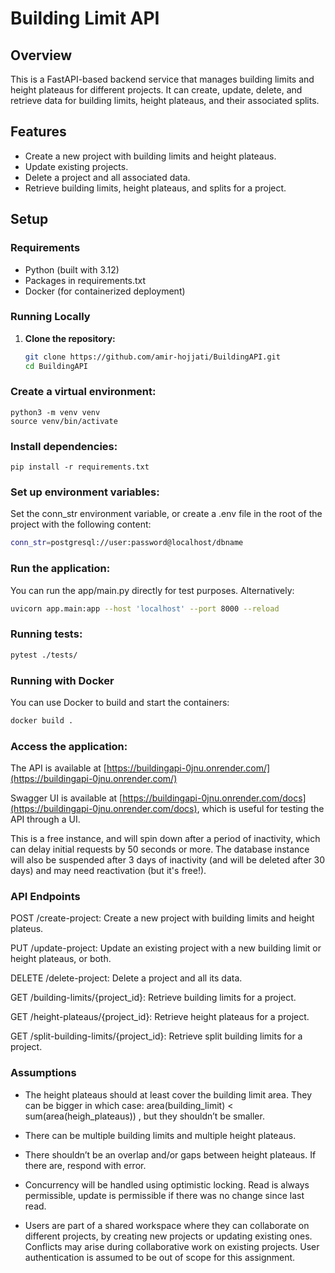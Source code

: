 # Building Limit API

## Overview

This is a FastAPI-based backend service that manages building limits and height plateaus for different projects. It can create, update, delete, and retrieve data for building limits, height plateaus, and their associated splits.

## Features

- Create a new project with building limits and height plateaus.
- Update existing projects.
- Delete a project and all associated data.
- Retrieve building limits, height plateaus, and splits for a project.

## Setup

### Requirements

- Python (built with 3.12)
- Packages in requirements.txt
- Docker (for containerized deployment)

### Running Locally

1. **Clone the repository:**
   ```bash
   git clone https://github.com/amir-hojjati/BuildingAPI.git
   cd BuildingAPI

### Create a virtual environment:
    python3 -m venv venv
    source venv/bin/activate

### Install dependencies:
    pip install -r requirements.txt

### Set up environment variables:
Set the conn_str environment variable, or create a .env file in the root of the project with the following content: 
```bash    
conn_str=postgresql://user:password@localhost/dbname
```

### Run the application:
You can run the app/main.py directly for test purposes. Alternatively:
```bash    
uvicorn app.main:app --host 'localhost' --port 8000 --reload
```
### Running tests:
```bash
pytest ./tests/
```

### Running with Docker
You can use Docker to build and start the containers:
```bash
docker build .
```

### Access the application:

The API is available at [https://buildingapi-0jnu.onrender.com/](https://buildingapi-0jnu.onrender.com/)

Swagger UI is available at [https://buildingapi-0jnu.onrender.com/docs](https://buildingapi-0jnu.onrender.com/docs), which is useful for testing the API through a UI.

This is a free instance, and will spin down after a period of inactivity, which can delay initial requests by 50 seconds or more. The database instance will also be suspended after 3 days of inactivity (and will be deleted after 30 days) and may need reactivation (but it's free!).

### API Endpoints

POST /create-project: Create a new project with building limits and height plateus.

PUT /update-project: Update an existing project with a new building limit or height plateaus, or both.

DELETE /delete-project: Delete a project and all its data.

GET /building-limits/{project_id}: Retrieve building limits for a project.

GET /height-plateaus/{project_id}: Retrieve height plateaus for a project.

GET /split-building-limits/{project_id}: Retrieve split building limits for a project.


### Assumptions
- The height plateaus should at least cover the building limit area. They can be bigger in which case: area(building_limit) < sum(area(heigh_plateaus)) , but they shouldn’t be smaller.


- There can be multiple building limits and multiple height plateaus.


- There shouldn’t be an overlap and/or gaps between height plateaus. If there are, respond with error.


- Concurrency will be handled using optimistic locking. Read is always permissible, update is permissible if there was no change since last read.


- Users are part of a shared workspace where they can collaborate on different projects, by creating new projects or updating existing ones. Conflicts may arise during collaborative work on existing projects. User authentication is assumed to be out of scope for this assignment.
